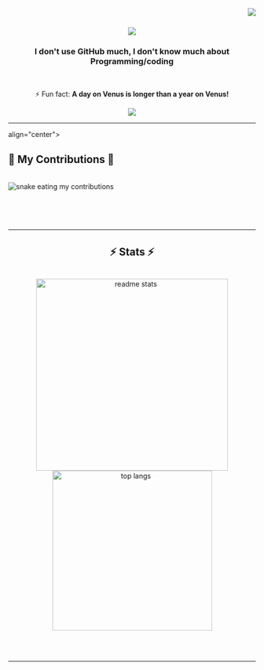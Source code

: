 <img align="right" src="https://visitor-badge.laobi.icu/badge?page_id=J2S4.J2S4" />

<h1 align="center">
    <img src="https://readme-typing-svg.herokuapp.com/?font=Righteous&size=35&center=true&vCenter=true&width=500&height=70&duration=4000&lines=Hi+There!+👋;+I'm+J2S4!;" />
</h1>

<h3 align="center">I don't use GitHub much, I don't know much about Programming/coding</h3>

<br/>

<div align="center">

⚡ Fun fact: **A day on Venus is longer than a year on Venus!**

 </div>
 
<div align="center"> 
  <a href="https://www.youtube.com/watch?v=j5a0jTc9S10">
    <img src="https://img.shields.io/badge/YouTube cool video-333333?style=for-the-badge&logo=youtube&logoColor=red" />
  </a>
</div>

 <hr/>
 

</div> align="center">
  <h2>🐍 My Contributions 🐍</h2>
  <br>
  <img alt="snake eating my contributions" src="" />
  
  <br/><br/><br/>
</div>

<hr/>

<h2 align="center">⚡ Stats ⚡</h2>
<br>
<div align=center>
  <img width=390 src="https://github-readme-stats.vercel.app/api?username=J2S4&show_icons=true&theme=react&rank_icon=github&border_radius=10" alt="readme stats" />
  <br/>
  <img width=325 align="center" src="https://github-readme-stats.vercel.app/api/top-langs/?username=J2S4&layout=compact&theme=react&border_radius=10&size_weight=0.5&count_weight=0.5&exclude_repo=github-readme-stats" alt="top langs" />
</div>

<br/><br/>

<hr/>

<br/>

<br/>
